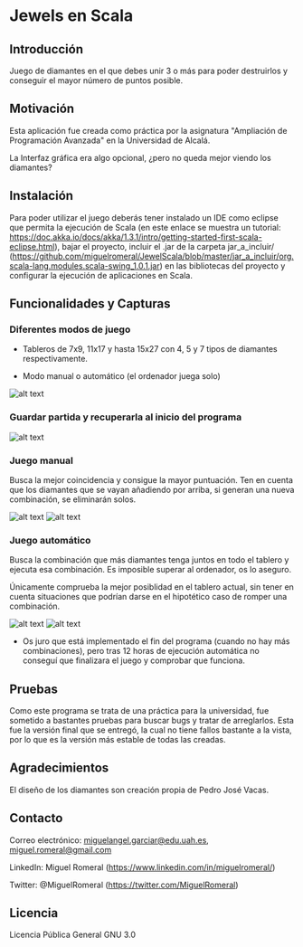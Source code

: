# Jewels en Scala

## Introducción

Juego de diamantes en el que debes unir 3 o más para poder destruirlos y conseguir el mayor número de puntos posible.

## Motivación

Esta aplicación fue creada como práctica por la asignatura "Ampliación de Programación Avanzada" en la Universidad de Alcalá.

La Interfaz gráfica era algo opcional, ¿pero no queda mejor viendo los diamantes?

## Instalación

Para poder utilizar el juego deberás tener instalado un IDE como eclipse que permita la ejecución de Scala (en este enlace se muestra un tutorial: https://doc.akka.io/docs/akka/1.3.1/intro/getting-started-first-scala-eclipse.html), bajar el proyecto, incluir el .jar de la carpeta jar_a_incluir/ (https://github.com/miguelromeral/JewelScala/blob/master/jar_a_incluir/org.scala-lang.modules.scala-swing_1.0.1.jar) en las bibliotecas del proyecto y configurar la ejecución de aplicaciones en Scala.

## Funcionalidades y Capturas

### Diferentes modos de juego

* Tableros de 7x9, 11x17 y hasta 15x27 con 4, 5 y 7 tipos de diamantes respectivamente.

* Modo manual o automático (el ordenador juega solo)

![alt text](https://github.com/miguelromeral/JewelScala/blob/master/Capturas/Captura6.png)

### Guardar partida y recuperarla al inicio del programa

![alt text](https://github.com/miguelromeral/JewelScala/blob/master/Capturas/Captura5.png)

### Juego manual

Busca la mejor coincidencia y consigue la mayor puntuación. Ten en cuenta que los diamantes que se vayan añadiendo por arriba, si generan una nueva combinación, se eliminarán solos.

![alt text](https://github.com/miguelromeral/JewelScala/blob/master/Capturas/Captura3.png)
![alt text](https://github.com/miguelromeral/JewelScala/blob/master/Capturas/Captura4.png)

### Juego automático

Busca la combinación que más diamantes tenga juntos en todo el tablero y ejecuta esa combinación. Es imposible superar al ordenador, os lo aseguro.

Únicamente comprueba la mejor posiblidad en el tablero actual, sin tener en cuenta situaciones que podrían darse en el hipotético caso de romper una combinación.

![alt text](https://github.com/miguelromeral/JewelScala/blob/master/Capturas/Captura1.png)
![alt text](https://github.com/miguelromeral/JewelScala/blob/master/Capturas/Captura2.png)

* Os juro que está implementado el fin del programa (cuando no hay más combinaciones), pero tras 12 horas de ejecución automática no conseguí que finalizara el juego y comprobar que funciona.

## Pruebas

Como este programa se trata de una práctica para la universidad, fue sometido a bastantes pruebas para buscar bugs y tratar de arreglarlos. Esta fue la versión final que se entregó, la cual no tiene fallos bastante a la vista, por lo que es la versión más estable de todas las creadas.

## Agradecimientos

El diseño de los diamantes son creación propia de Pedro José Vacas. 

## Contacto

Correo electrónico: miguelangel.garciar@edu.uah.es, miguel.romeral@gmail.com

LinkedIn: Miguel Romeral (https://www.linkedin.com/in/miguelromeral/)

Twitter: @MiguelRomeral (https://twitter.com/MiguelRomeral)

## Licencia

Licencia Pública General GNU 3.0
